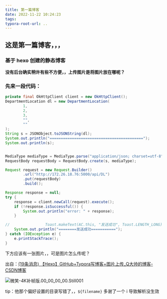 ```yaml
---
title: 第一篇博客
date: 2022-11-22 10:24:23
tags:
typora-root-url: ..
---
```


## 这是第一篇博客，，，



### 基于 hexo 创建的静态博客



**没有后台确实稍许有些不方便，，上传图片是将图片放在哪呢？**



### 先来一段代码：

```java
private final OkHttpClient client = new OkHttpClient();
DepartmentLocation dl = new DepartmentLocation(
        1,
        2,
        3,
        "",
        ""
);
String s = JSONObject.toJSONString(dl);
System.out.println("==========================================");
System.out.println(s);


MediaType mediaType = MediaType.parse("application/json; charset=utf-8");
RequestBody requestBody = RequestBody.create(s, mediaType);

Request request = new Request.Builder()
        .url("http://172.26.18.76:5000/api/DL")
        .put(requestBody)
        .build();

Response response = null;
try {
    response = client.newCall(request).execute();
    if (!response.isSuccessful()) {
        System.out.println("error: " + response);
    }

//                Toast.makeText(AC.this, "发送成功", Toast.LENGTH_LONG).show();
    System.out.println("========发送成功===========");
} catch (IOException e) {
    e.printStackTrace();
}
```



下方应该有一张图片，，可是图片怎么传呢？

出自：[(19条消息) 【Hexo】GitHub+Typora写博客+图片上传_Q大帅的博客-CSDN博客](https://blog.csdn.net/Qxiaofei_/article/details/124629908)

![微笑-4K补帧版.00_00_00_00.Still001](/images/%E7%AC%AC%E4%B8%80%E7%AF%87%E5%8D%9A%E5%AE%A2.assets/%E5%BE%AE%E7%AC%91-4K%E8%A1%A5%E5%B8%A7%E7%89%88.00_00_00_00.Still001.png)



tip：他那个偏好设置的目录写错了，，`${filename}` 多谢了一个 i 导致解析没生效

